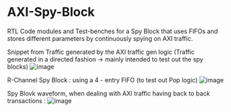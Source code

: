 # AXI-Spy-Block
RTL Code modules and Test-benches for a Spy Block that uses FIFOs and stores different parameters by continuously spying on AXI traffic.

Snippet from Traffic generated by the AXI traffic gen logic (Traffic generated in a directed fashion -> mainly intended to test out the spy blocks)
![image](https://github.com/user-attachments/assets/86c24c57-7997-4713-985e-c0e6c87565f6)

R-Channel Spy Block : using a 4 - entry FIFO (to test out Pop logic)
![image](https://github.com/user-attachments/assets/0f5c440d-abce-4bc2-8517-b2b6d7ea7eff)

Spy Blovk waveform, when dealing with AXI traffic having back to back transactions :
![image](https://github.com/user-attachments/assets/11bf87e2-0e25-4ba2-83d6-bb047ee5f386)

